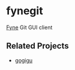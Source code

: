 # fynegit

[Fyne](https://fyne.io) Git GUI client

## Related Projects

- [gogigu](https://github.com/lusingander/gogigu)
